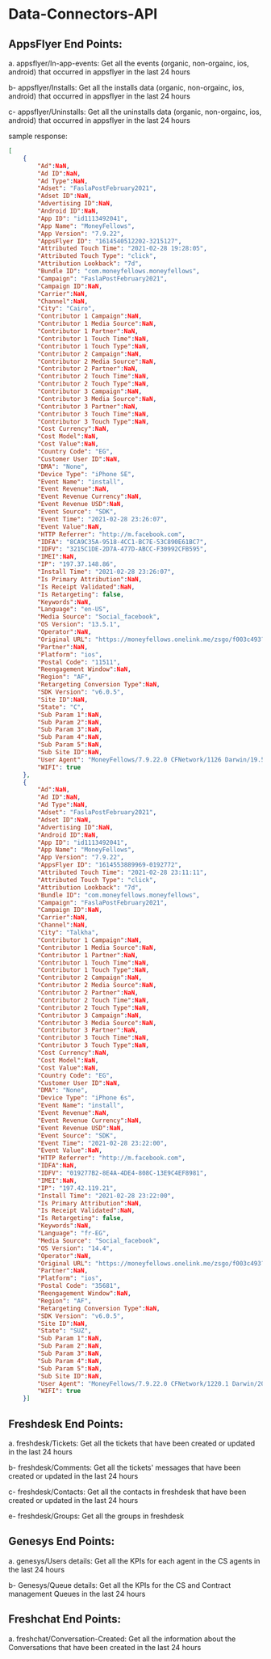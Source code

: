 # Data-Connectors-API

## AppsFlyer End Points:

  a. appsflyer/In-app-events: Get all the events (organic, non-orgainc, ios, android) that occurred in appsflyer in the last 24 hours
  
  b- appsflyer/Installs: Get all the installs data (organic, non-orgainc, ios, android) that occurred in appsflyer in the last 24 hours

  c- appsflyer/Uninstalls: Get all the uninstalls data (organic, non-orgainc, ios, android) that occurred in appsflyer in the last 24 hours
  
  sample response:
  
```json
[
    {
        "Ad":NaN,
        "Ad ID":NaN,
        "Ad Type":NaN,
        "Adset": "FaslaPostFebruary2021",
        "Adset ID":NaN,
        "Advertising ID":NaN,
        "Android ID":NaN,
        "App ID": "id1113492041",
        "App Name": "MoneyFellows",
        "App Version": "7.9.22",
        "AppsFlyer ID": "1614540512202-3215127",
        "Attributed Touch Time": "2021-02-28 19:28:05",
        "Attributed Touch Type": "click",
        "Attribution Lookback": "7d",
        "Bundle ID": "com.moneyfellows.moneyfellows",
        "Campaign": "FaslaPostFebruary2021",
        "Campaign ID":NaN,
        "Carrier":NaN,
        "Channel":NaN,
        "City": "Cairo",
        "Contributor 1 Campaign":NaN,
        "Contributor 1 Media Source":NaN,
        "Contributor 1 Partner":NaN,
        "Contributor 1 Touch Time":NaN,
        "Contributor 1 Touch Type":NaN,
        "Contributor 2 Campaign":NaN,
        "Contributor 2 Media Source":NaN,
        "Contributor 2 Partner":NaN,
        "Contributor 2 Touch Time":NaN,
        "Contributor 2 Touch Type":NaN,
        "Contributor 3 Campaign":NaN,
        "Contributor 3 Media Source":NaN,
        "Contributor 3 Partner":NaN,
        "Contributor 3 Touch Time":NaN,
        "Contributor 3 Touch Type":NaN,
        "Cost Currency":NaN,
        "Cost Model":NaN,
        "Cost Value":NaN,
        "Country Code": "EG",
        "Customer User ID":NaN,
        "DMA": "None",
        "Device Type": "iPhone SE",
        "Event Name": "install",
        "Event Revenue":NaN,
        "Event Revenue Currency":NaN,
        "Event Revenue USD":NaN,
        "Event Source": "SDK",
        "Event Time": "2021-02-28 23:26:07",
        "Event Value":NaN,
        "HTTP Referrer": "http://m.facebook.com",
        "IDFA": "8CA9C35A-9518-4CC1-BC7E-53C890E61BC7",
        "IDFV": "3215C1DE-2D7A-477D-ABCC-F30992CFB595",
        "IMEI":NaN,
        "IP": "197.37.148.86",
        "Install Time": "2021-02-28 23:26:07",
        "Is Primary Attribution":NaN,
        "Is Receipt Validated":NaN,
        "Is Retargeting": false,
        "Keywords":NaN,
        "Language": "en-US",
        "Media Source": "Social_facebook",
        "OS Version": "13.5.1",
        "Operator":NaN,
        "Original URL": "https://moneyfellows.onelink.me/zsgo/f003c493?fbclid=IwAR2W6Zlz3r3tb2ZspODD0WDtqtaqML5kC445_RLYdPXpbDow1VjO0UbeTOI",
        "Partner":NaN,
        "Platform": "ios",
        "Postal Code": "11511",
        "Reengagement Window":NaN,
        "Region": "AF",
        "Retargeting Conversion Type":NaN,
        "SDK Version": "v6.0.5",
        "Site ID":NaN,
        "State": "C",
        "Sub Param 1":NaN,
        "Sub Param 2":NaN,
        "Sub Param 3":NaN,
        "Sub Param 4":NaN,
        "Sub Param 5":NaN,
        "Sub Site ID":NaN,
        "User Agent": "MoneyFellows/7.9.22.0 CFNetwork/1126 Darwin/19.5.0",
        "WIFI": true
    },
    {
        "Ad":NaN,
        "Ad ID":NaN,
        "Ad Type":NaN,
        "Adset": "FaslaPostFebruary2021",
        "Adset ID":NaN,
        "Advertising ID":NaN,
        "Android ID":NaN,
        "App ID": "id1113492041",
        "App Name": "MoneyFellows",
        "App Version": "7.9.22",
        "AppsFlyer ID": "1614553889969-0192772",
        "Attributed Touch Time": "2021-02-28 23:11:11",
        "Attributed Touch Type": "click",
        "Attribution Lookback": "7d",
        "Bundle ID": "com.moneyfellows.moneyfellows",
        "Campaign": "FaslaPostFebruary2021",
        "Campaign ID":NaN,
        "Carrier":NaN,
        "Channel":NaN,
        "City": "Talkha",
        "Contributor 1 Campaign":NaN,
        "Contributor 1 Media Source":NaN,
        "Contributor 1 Partner":NaN,
        "Contributor 1 Touch Time":NaN,
        "Contributor 1 Touch Type":NaN,
        "Contributor 2 Campaign":NaN,
        "Contributor 2 Media Source":NaN,
        "Contributor 2 Partner":NaN,
        "Contributor 2 Touch Time":NaN,
        "Contributor 2 Touch Type":NaN,
        "Contributor 3 Campaign":NaN,
        "Contributor 3 Media Source":NaN,
        "Contributor 3 Partner":NaN,
        "Contributor 3 Touch Time":NaN,
        "Contributor 3 Touch Type":NaN,
        "Cost Currency":NaN,
        "Cost Model":NaN,
        "Cost Value":NaN,
        "Country Code": "EG",
        "Customer User ID":NaN,
        "DMA": "None",
        "Device Type": "iPhone 6s",
        "Event Name": "install",
        "Event Revenue":NaN,
        "Event Revenue Currency":NaN,
        "Event Revenue USD":NaN,
        "Event Source": "SDK",
        "Event Time": "2021-02-28 23:22:00",
        "Event Value":NaN,
        "HTTP Referrer": "http://m.facebook.com",
        "IDFA":NaN,
        "IDFV": "019277B2-8E4A-4DE4-808C-13E9C4EF8981",
        "IMEI":NaN,
        "IP": "197.42.119.21",
        "Install Time": "2021-02-28 23:22:00",
        "Is Primary Attribution":NaN,
        "Is Receipt Validated":NaN,
        "Is Retargeting": false,
        "Keywords":NaN,
        "Language": "fr-EG",
        "Media Source": "Social_facebook",
        "OS Version": "14.4",
        "Operator":NaN,
        "Original URL": "https://moneyfellows.onelink.me/zsgo/f003c493?fbclid=IwAR2yhBmW-81APQHyVLwWVFWkbwENLk7PBuYSHOoziLEyf_vzs25r_owWEu0",
        "Partner":NaN,
        "Platform": "ios",
        "Postal Code": "35681",
        "Reengagement Window":NaN,
        "Region": "AF",
        "Retargeting Conversion Type":NaN,
        "SDK Version": "v6.0.5",
        "Site ID":NaN,
        "State": "SUZ",
        "Sub Param 1":NaN,
        "Sub Param 2":NaN,
        "Sub Param 3":NaN,
        "Sub Param 4":NaN,
        "Sub Param 5":NaN,
        "Sub Site ID":NaN,
        "User Agent": "MoneyFellows/7.9.22.0 CFNetwork/1220.1 Darwin/20.3.0",
        "WIFI": true
    }]
```
 
## Freshdesk End Points:

  a. freshdesk/Tickets: Get all the tickets that have been created or updated in the last 24 hours
  
  b- freshdesk/Comments: Get all the tickets' messages that have been created or updated in the last 24 hours

  c- freshdesk/Contacts: Get all the contacts in freshdesk that have been created or updated in the last 24 hours
  
  e- freshdesk/Groups: Get all the groups in freshdesk
  
  
## Genesys End Points:

  a. genesys/Users details: Get all the KPIs for each agent in the CS agents in the last 24 hours
  
  b- Genesys/Queue details: Get all the KPIs for the CS and Contract management Queues in the last 24 hours
  
## Freshchat End Points:

  a. freshchat/Conversation-Created: Get all the information about the Conversations that have been created in the last 24 hours
  
  
 

